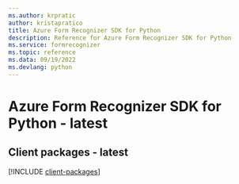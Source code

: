 ```yaml
---
ms.author: krpratic
author: kristapratico
title: Azure Form Recognizer SDK for Python
description: Reference for Azure Form Recognizer SDK for Python
ms.service: formrecognizer
ms.topic: reference
ms.data: 09/19/2022
ms.devlang: python
---
```

# Azure Form Recognizer SDK for Python - latest

## Client packages - latest
[!INCLUDE [client-packages](form-recognizer-client-index.md)]